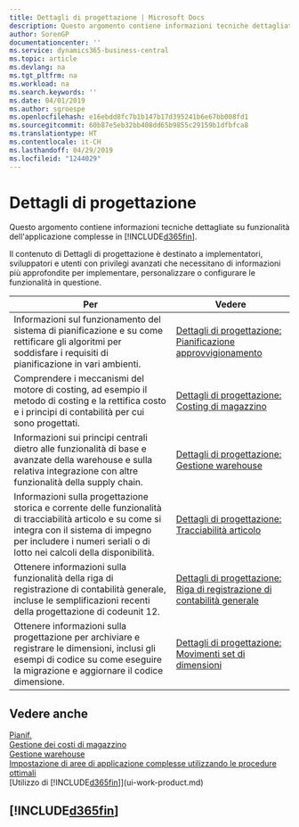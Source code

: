 ```yaml
---
title: Dettagli di progettazione | Microsoft Docs
description: Questo argomento contiene informazioni tecniche dettagliate su funzionalità dell'applicazione complesse in Business Central.
author: SorenGP
documentationcenter: ''
ms.service: dynamics365-business-central
ms.topic: article
ms.devlang: na
ms.tgt_pltfrm: na
ms.workload: na
ms.search.keywords: ''
ms.date: 04/01/2019
ms.author: sgroespe
ms.openlocfilehash: e16ebdd8fc7b1b147b17d395241b6e67bb008fd1
ms.sourcegitcommit: 60b87e5eb32bb408dd65b9855c29159b1dfbfca8
ms.translationtype: HT
ms.contentlocale: it-CH
ms.lasthandoff: 04/29/2019
ms.locfileid: "1244029"
---
```

# <a name="design-details"></a>Dettagli di progettazione
Questo argomento contiene informazioni tecniche dettagliate su funzionalità dell'applicazione complesse in [!INCLUDE[d365fin](includes/d365fin_md.md)].  

 Il contenuto di Dettagli di progettazione è destinato a implementatori, sviluppatori e utenti con privilegi avanzati che necessitano di informazioni più approfondite per implementare, personalizzare o configurare le funzionalità in questione.  

|**Per**|**Vedere**|  
|------------|-------------|  
|Informazioni sul funzionamento del sistema di pianificazione e su come rettificare gli algoritmi per soddisfare i requisiti di pianificazione in vari ambienti.|[Dettagli di progettazione: Pianificazione approvvigionamento](design-details-supply-planning.md)|  
|Comprendere i meccanismi del motore di costing, ad esempio il metodo di costing e la rettifica costo e i principi di contabilità per cui sono progettati.|[Dettagli di progettazione: Costing di magazzino](design-details-inventory-costing.md)|  
|Informazioni sui principi centrali dietro alle funzionalità di base e avanzate della warehouse e sulla relativa integrazione con altre funzionalità della supply chain.|[Dettagli di progettazione: Gestione warehouse](design-details-warehouse-management.md)|  
|Informazioni sulla progettazione storica e corrente delle funzionalità di tracciabilità articolo e su come si integra con il sistema di impegno per includere i numeri seriali o di lotto nei calcoli della disponibilità.|[Dettagli di progettazione: Tracciabilità articolo](design-details-item-tracking.md)|  
|Ottenere informazioni sulla funzionalità della riga di registrazione di contabilità generale, incluse le semplificazioni recenti della progettazione di codeunit 12.|[Dettagli di progettazione: Riga di registrazione di contabilità generale](design-details-general-journal-post-line.md)|
|Ottenere informazioni sulla progettazione per archiviare e registrare le dimensioni, inclusi gli esempi di codice su come eseguire la migrazione e aggiornare il codice dimensione.|[Dettagli di progettazione: Movimenti set di dimensioni](design-details-dimension-set-entries.md)| 

## <a name="see-also"></a>Vedere anche  
 [Pianif.](production-planning.md)   
 [Gestione dei costi di magazzino](finance-manage-inventory-costs.md)   
 [Gestione warehouse](warehouse-manage-warehouse.md)   
 [Impostazione di aree di applicazione complesse utilizzando le procedure ottimali](set-up-complex-application-areas-using-best-practices.md)  
 [Utilizzo di [!INCLUDE[d365fin](includes/d365fin_md.md)]](ui-work-product.md)

 ## [!INCLUDE[d365fin](includes/free_trial_md.md)]  
